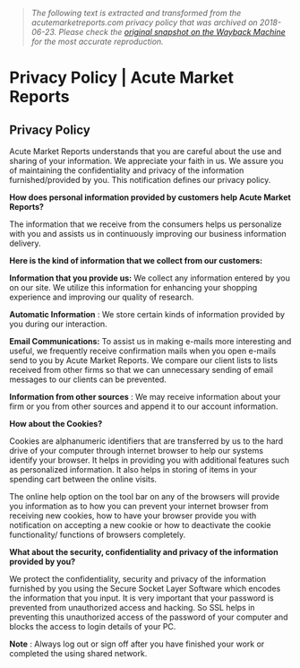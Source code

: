> *The following text is extracted and transformed from the acutemarketreports.com privacy policy that was archived on 2018-06-23. Please check the [original snapshot on the Wayback Machine](https://web.archive.org/web/20180623065218id_/http%3A//www.acutemarketreports.com/info/privacy-policy) for the most accurate reproduction.*

# Privacy Policy | Acute Market Reports

## Privacy Policy

Acute Market Reports understands that you are careful about the use and sharing of your information. We appreciate your faith in us. We assure you of maintaining the confidentiality and privacy of the information furnished/provided by you. This notification defines our privacy policy.

**How does personal information provided by customers help Acute Market Reports?**

The information that we receive from the consumers helps us personalize with you and assists us in continuously improving our business information delivery.

**Here is the kind of information that we collect from our customers:**

**Information that you provide us:** We collect any information entered by you on our site. We utilize this information for enhancing your shopping experience and improving our quality of research.

**Automatic Information** : We store certain kinds of information provided by you during our interaction.

**Email Communications:** To assist us in making e-mails more interesting and useful, we frequently receive confirmation mails when you open e-mails send to you by Acute Market Reports. We compare our client lists to lists received from other firms so that we can unnecessary sending of email messages to our clients can be prevented.

**Information from other sources** : We may receive information about your firm or you from other sources and append it to our account information.

**How about the Cookies?**

Cookies are alphanumeric identifiers that are transferred by us to the hard drive of your computer through internet browser to help our systems identify your browser. It helps in providing you with additional features such as personalized information. It also helps in storing of items in your spending cart between the online visits.

The online help option on the tool bar on any of the browsers will provide you information as to how you can prevent your internet browser from receiving new cookies, how to have your browser provide you with notification on accepting a new cookie or how to deactivate the cookie functionality/ functions of browsers completely.

**What about the security, confidentiality and privacy of the information provided by you?**

We protect the confidentiality, security and privacy of the information furnished by you using the Secure Socket Layer Software which encodes the information that you input. It is very important that your password is prevented from unauthorized access and hacking. So SSL helps in preventing this unauthorized access of the password of your computer and blocks the access to login details of your PC.

**Note** : Always log out or sign off after you have finished your work or completed the using shared network.
